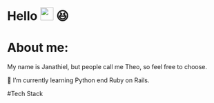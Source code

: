 # Hello <img src="https://media.giphy.com/media/hvRJCLFzcasrR4ia7z/giphy.gif" width="30"> 😆

# About me:
My name is Janathiel, but people call me Theo, so feel free to choose.

🌱 I’m currently learning Python end Ruby on Rails.

#Tech Stack


